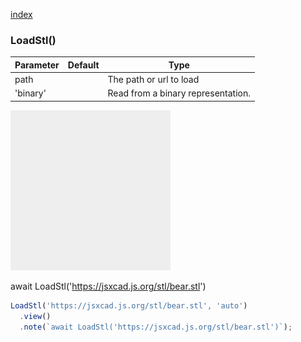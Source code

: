 [index](../../nb/api/index.md)
### LoadStl()
Parameter|Default|Type
---|---|---
path||The path or url to load
'binary'||Read from a binary representation.

![Image](LoadStl.md.$2.png)

await LoadStl('https://jsxcad.js.org/stl/bear.stl')

```JavaScript
LoadStl('https://jsxcad.js.org/stl/bear.stl', 'auto')
  .view()
  .note(`await LoadStl('https://jsxcad.js.org/stl/bear.stl')`);
```
